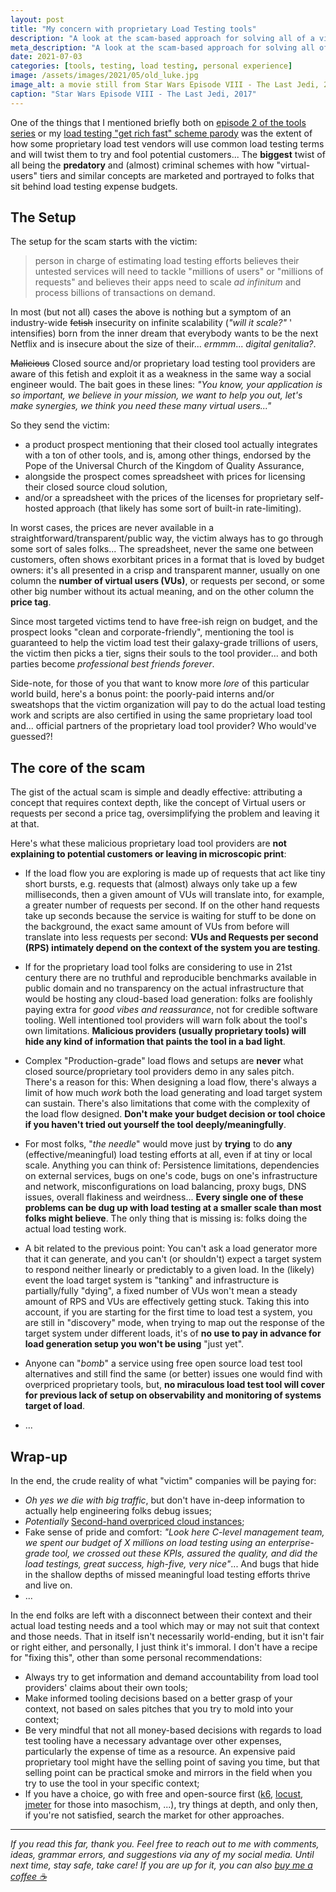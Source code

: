 ```yaml
---
layout: post
title: "My concern with proprietary Load Testing tools"
description: "A look at the scam-based approach for solving all of a victim's load testing needs and efforts"
meta_description: "A look at the scam-based approach for solving all of a victim's load testing needs and efforts"
date: 2021-07-03
categories: [tools, testing, load testing, personal experience]
image: /assets/images/2021/05/old_luke.jpg
image_alt: a movie still from Star Wars Episode VIII - The Last Jedi, 2017
caption: "Star Wars Episode VIII - The Last Jedi, 2017"
---
```


One of the things that I mentioned briefly both on [episode 2 of the tools series](https://filfreire.com/posts/frail_castiron_ep2) or my [load testing "get rich fast" scheme parody](https://filfreire.com/posts/how_to_get_rich_fast) was the extent of how some proprietary load test vendors will use common load testing terms and will twist them to try and fool potential customers... The **biggest** twist of all being the __predatory__ and (almost) criminal schemes with how "virtual-users" tiers and similar concepts are marketed and portrayed to folks that sit behind load testing expense budgets.

## The Setup

The setup for the scam starts with the victim:

> person in charge of estimating load testing efforts believes their untested services will need to tackle "millions of users" or "millions of requests" and believes their apps need to scale *ad infinitum* and process billions of transactions on demand.

In most (but not all) cases the above is nothing but a symptom of an industry-wide ~~fetish~~ insecurity on infinite scalability (*"will it scale?"* ' intensifies) born from the inner dream that everybody wants to be the next Netflix and is insecure about the size of their... *ermmm*... *digital genitalia?*.

~~Malicious~~ Closed source and/or proprietary load testing tool providers are aware of this fetish and exploit it as a weakness in the same way a social engineer would. The bait goes in these lines: *"You know, your application is so important, we believe in your mission, we want to help you out, let's make synergies, we think you need these many virtual users..."*

So they send the victim:
- a product prospect mentioning that their closed tool actually integrates with a ton of other tools, and is, among other things, endorsed by the Pope of the Universal Church of the Kingdom of Quality Assurance,
- alongside the prospect comes spreadsheet with prices for licensing their closed source cloud solution,
- and/or a spreadsheet with the prices of the licenses for proprietary self-hosted approach (that likely has some sort of built-in rate-limiting).

In worst cases, the prices are never available in a straightforward/transparent/public way, the victim always has to go through some sort of sales folks... The spreadsheet, never the same one between customers, often shows exorbitant prices in a format that is loved by budget owners: it's all presented in a crisp and transparent manner, usually on one column the **number of virtual users (VUs)**, or requests per second, or some other big number without its actual meaning, and on the other column the **price tag**.

Since most targeted victims tend to have free-ish reign on budget, and the prospect looks "clean and corporate-friendly", mentioning the tool is guaranteed to help the victim load test their galaxy-grade trillions of users, the victim then picks a tier, signs their souls to the tool provider... and both parties become *professional best friends forever*.

Side-note, for those of you that want to know more *lore* of this particular world build, here's a bonus point: the poorly-paid interns and/or sweatshops that the victim organization will pay to do the actual load testing work and scripts are also certified in using the same proprietary load tool and... official partners of the proprietary load tool provider? Who would've guessed?!

## The core of the scam

The gist of the actual scam is simple and deadly effective: attributing a concept that requires context depth, like the concept of Virtual users or requests per second a price tag, oversimplifying the problem and leaving it at that.

Here's what these malicious proprietary load tool providers are __not explaining to potential customers or leaving in microscopic print__:

- If the load flow you are exploring is made up of requests that act like tiny short bursts, e.g. requests that (almost) always only take up a few milliseconds, then a given amount of VUs will translate into, for example, a greater number of requests per second. If on the other hand requests take up seconds because the service is waiting for stuff to be done on the background, the exact same amount of VUs from before will translate into less requests per second: **VUs and Requests per second (RPS) intimately depend on the context of the system you are testing**.

- If for the proprietary load tool folks are considering to use in 21st century there are no truthful and reproducible benchmarks available in public domain and no transparency on the actual infrastructure that would be hosting any cloud-based load generation: folks are foolishly paying extra for *good vibes and reassurance*, not for credible software tooling. Well intentioned tool providers will warn folk about the tool's own limitations. **Malicious providers (usually proprietary tools) will hide any kind of information that paints the tool in a bad light**.

- Complex "Production-grade" load flows and setups are __never__ what closed source/proprietary tool providers demo in any sales pitch. There's a reason for this: When designing a load flow, there's always a limit of how much *work* both the load generating and load target system can sustain. There's also limitations that come with the complexity of the load flow designed. **Don't make your budget decision or tool choice if you haven't tried out yourself the tool deeply/meaningfully**.

- For most folks, "*the needle*" would move just by **trying** to do **any** (effective/meaningful) load testing efforts at all, even if at tiny or local scale. Anything you can think of: Persistence limitations, dependencies on external services, bugs on one's code, bugs on one's infrastructure and network, misconfigurations on load balancing, proxy bugs, DNS issues, overall flakiness and weirdness... **Every single one of these problems can be dug up with load testing at a smaller scale than most folks might believe**. The only thing that is missing is: folks doing the actual load testing work.

- A bit related to the previous point: You can't ask a load generator more that it can generate, and you can't (or shouldn't) expect a target system to respond neither linearly or predictably to a given load. In the (likely) event the load target system is "tanking" and infrastructure is partially/fully "dying", a fixed number of VUs won't mean a steady amount of RPS and VUs are effectively getting stuck. Taking this into account, if you are starting for the first time to load test a system, you are still in "discovery" mode, when trying to map out the response of the target system under different loads, it's of **no use to pay in advance for load generation setup you won't be using** "just yet".

- Anyone can "*bomb*" a service using free open source load test tool alternatives and still find the same (or better) issues one would find with overpriced proprietary tools, but, **no miraculous load test tool will cover for previous lack of setup on observability and monitoring of systems target of load**.

- ...


## Wrap-up

In the end, the crude reality of what "victim" companies will be paying for:
- *Oh yes we die with big traffic*, but don't have in-deep information to actually help engineering folks debug issues;
- *Potentially* [Second-hand overpriced cloud instances](https://filfreire.com/posts/how_to_get_rich_fast);
- Fake sense of pride and comfort: *"Look here C-level management team, we spent our budget of X millions on load testing using an enterprise-grade tool, we crossed out these KPIs, assured the quality, and did the load testings, great success, high-five, very nice"*... And bugs that hide in the shallow depths of missed meaningful load testing efforts thrive and live on.
- ...

In the end folks are left with a disconnect between their context and their actual load testing needs and a tool which may or may not suit that context and those needs. That in itself isn't necessarily world-ending, but it isn't fair or right either, and personally, I just think it's immoral. I don't have a recipe for "fixing this", other than some personal recommendations:
- Always try to get information and demand accountability from load tool providers' claims about their own tools;
- Make informed tooling decisions based on a better grasp of your context, not based on sales pitches that you try to mold into your context;
- Be very mindful that not all money-based decisions with regards to load test tooling have a necessary advantage over other expenses, particularly the expense of time as a resource. An expensive paid proprietary tool might have the selling point of saving you time, but that selling point can be practical smoke and mirrors in the field when you try to use the tool in your specific context;
- If you have a choice, go with free and open-source first ([k6](https://github.com/k6io/k6), [locust](https://github.com/locustio/locust), [jmeter](https://github.com/apache/jmeter) for those into masochism, ...), try things at depth, and only then, if you're not satisfied, search the market for other approaches.

________

_If you read this far, thank you. Feel free to reach out to me with comments, ideas, grammar errors, and suggestions via any of my social media. Until next time, stay safe, take care! If you are up for it, you can also <a href="https://www.buymeacoffee.com/filipefreire">buy me a coffee ☕</a>_